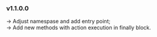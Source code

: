 ### v1.1.0.0
-> Adjust namespase and add entry point; <br/>
-> Add new methods with action execution in finally block.

